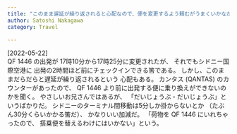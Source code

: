 ```yaml
---
title: "このまま遅延が繰り返されると心配なので、便を変更するよう頼むがうまくいかなかった"
author: Satoshi Nakagawa
category: Travel

---
```


[2022-05-22]  
 QF 1446 の出発が 17時10分から17時25分に変更されたが、
それでもシドニー国際空港に
出発の2時間ほど前にチェックインできる筈である。
しかし、このままだらだらと遅延が繰り返されるという
心配もある。
カンタス (QANTAS) のカウンターがあったので、
QF 1446 より前に出発する便に乗り換えができないのかを聞く。
やさしいお兄さんではあるが、
「だいじょうぶ・だいじょうぶ」というばかりだ。
シドニーのターミナル間移動は5分しか掛からないとか
（たぶん30分くらいかかる筈だ）、
かなりいい加減だ。
「荷物を QF 1446 にいれちゃったので、
搭乗便を替えるわけにはいかない」という。

